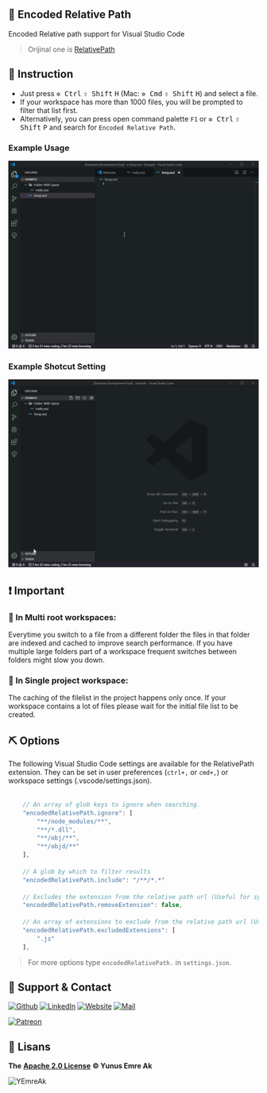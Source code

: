 ## 🔑 Encoded Relative Path

Encoded Relative path support for Visual Studio Code

> Orijinal one is [RelativePath](https://github.com/jakob101/RelativePath)

## 🗽 Instruction

- Just press <kbd>✲ Ctrl</kbd> <kbd>⇧ Shift</kbd> <kbd>H</kbd> (Mac: <kbd>✲ Cmd</kbd> <kbd>⇧ Shift</kbd> <kbd>H</kbd>) and select a file.
- If your workspace has more than 1000 files, you will be prompted to filter that list first.
- Alternatively, you can press open command palette `F1` or <kbd>✲ Ctrl</kbd> <kbd>⇧ Shift</kbd> <kbd>P</kbd> and search for `Encoded Relative Path`.

### Example Usage

![example_usage](res/example_usage.gif)

### Example Shotcut Setting

![example_shortcut_setting](res/example_shurtcut.gif)

## ❗ Important

### 📂 In Multi root workspaces:

Everytime you switch to a file from a different folder the files in that folder are indexed and
cached to improve search performance. If you have multiple large folders part of a workspace
frequent switches between folders might slow you down.

### 📁 In Single project workspace:

The caching of the filelist in the project happens only once. If your workspace contains a lot of files
please wait for the initial file list to be created.

## ⛏ Options

The following Visual Studio Code settings are available for the RelativePath extension. They can be set in user preferences (`ctrl+,` or `cmd+,`) or workspace settings (.vscode/settings.json).

```javascript

	// An array of glob keys to ignore when searching.
	"encodedRelativePath.ignore": [
		"**/node_modules/**",
		"**/*.dll",
		"**/obj/**",
		"**/objd/**"
	],

	// A glob by which to filter results
	"encodedRelativePath.include": "/**/*.*"

	// Excludes the extension from the relative path url (Useful for systemjs imports).
	"encodedRelativePath.removeExtension": false,

	// An array of extensions to exclude from the relative path url (Useful for used with Webpack or when importing files of mixed types)
	"encodedRelativePath.excludedExtensions": [
		".js"
	],

```

> For more options type `encodedRelativePath.` in `settings.json`.

## 💖 Support & Contact

​[​![Github](https://drive.google.com/uc?id=1PzkuWOoBNMg0uOMmqwHtVoYt0WCqi-O5)​](https://github.com/yedhrab) [​![LinkedIn](https://drive.google.com/uc?id=1hvdil0ZHVEzekQ4AYELdnPOqzunKpnzJ)​](https://www.linkedin.com/in/yemreak/) [​![Website](https://drive.google.com/uc?id=1wR8Ph0FBs36ZJl0Ud-HkS0LZ9b66JBqJ)​](https://yemreak.com/) [​![Mail](https://drive.google.com/uc?id=142rP0hbrnY8T9kj_84_r7WxPG1hzWEcN)​](mailto::yedhrab@gmail.com?subject=EncodedRelativePath%20%7C%20Github)​

​[​![Patreon](https://drive.google.com/uc?id=11YmCRmySX7v7QDFS62ST2JZuE70RFjDG)](https://www.patreon.com/yemreak/)

## 🔏 Lisans

**The** [**Apache 2.0 License**](https://choosealicense.com/licenses/apache-2.0/) **©️ Yunus Emre Ak**

![YEmreAk](https://drive.google.com/uc?id=1Wd_YLVOkAhXPVqFMx_aZyFvyTy_88H-Z)
